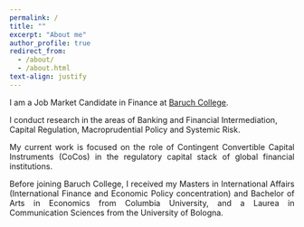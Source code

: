 ```yaml
---
permalink: /
title: ""
excerpt: "About me"
author_profile: true
redirect_from:
  - /about/
  - /about.html
text-align: justify
--- 
```

<p align="justify">
I am a Job Market Candidate in Finance at <a href="https://www.baruch.cuny.edu/">Baruch College</a>.
  
I conduct research in the areas of Banking and Financial Intermediation, Capital Regulation, Macroprudential Policy and Systemic Risk.
</p>

<p align="justify">
My current work is focused on the role of Contingent Convertible Capital Instruments (CoCos) in the regulatory capital stack of global financial institutions.
</p>

<p align="justify">
Before joining Baruch College, I received my Masters in International Affairs (International Finance and Economic Policy concentration) and Bachelor of Arts in Economics from Columbia University, and a Laurea in Communication Sciences from the University of Bologna.
</p>

